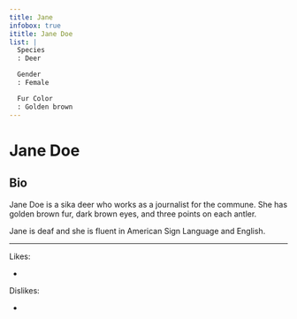 ```yaml
---
title: Jane
infobox: true
ititle: Jane Doe
list: |
  Species
  : Deer

  Gender
  : Female

  Fur Color
  : Golden brown
---
```


Jane Doe
=======

## Bio

Jane Doe is a sika deer who works as a journalist for the commune. She has golden brown fur, dark brown eyes, and three points on each antler.

Jane is deaf and she is fluent in American Sign Language and English.

---

Likes:

  * 
  

Dislikes:

  * 
